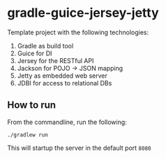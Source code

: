 # gradle-guice-jersey-jetty

Template project with the following technologies:

1. Gradle as build tool
2. Guice for DI
3. Jersey for the RESTful API
4. Jackson for POJO -> JSON mapping
5. Jetty as embedded web server
6. JDBI for access to relational DBs

## How to run

From the commandline, run the following:
```
./gradlew run
```

This will startup the server in the default port `8080`